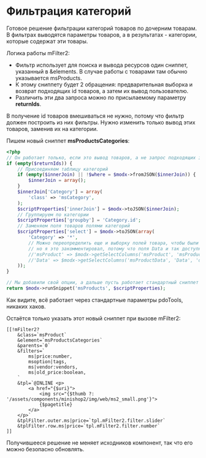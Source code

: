 # Фильтрация категорий

Готовое решение фильтрации категорий товаров по дочерним товарам. В фильтрах выводятся параметры товаров, а в результатах - категории, которые содержат эти товары.

Логика работы mFilter2:

* Фильтр использует для поиска и вывода ресурсов один сниппет, указанный в &elements. В случае работы с товарами там обычно указывается msProducts.
* К этому сниппету будет 2 обращения: предварительная выборка и возврат подходящих id товаров, а затем их вывод пользователю.
* Различить эти два запроса можно по присылаемому параметру **returnIds**.

В получение id товаров  вмешиваться не нужно, потому что фильтр должен построить из них фильтры. Нужно изменить только вывод этих товаров, заменив их на категории.

Пишем новый сниппет **msProductsCategories**:

```php
<?php
// Он работает только, если это вывод товаров, а не запрос подходящих id
if (empty($returnIds)) {
    // Присоединяем таблицу категорий
    if (empty($innerJoin) || !$where = $modx->fromJSON($innerJoin)) {
        $innerJoin = array();
    }
    $innerJoin['Category'] = array(
        'class' => 'msCategory',
    );
    $scriptProperties['innerJoin'] = $modx->toJSON($innerJoin);
    // Группируем по категории
    $scriptProperties['groupby'] = 'Category.id';
    // Заменяем поля товаров полями категорий
    $scriptProperties['select'] = $modx->toJSON(array(
        'Category' => '*',
        // Можно переопределить еще и выборку полей товара, чтобы были с префиксом,
        // но я это закомментировал, потому что поля Data и так доступны, а товары не нужны
        //'msProduct' => $modx->getSelectColumns('msProduct', 'msProduct', 'product.'),
        //'Data' => $modx->getSelectColumns('msProductData', 'Data', 'data.'),
    ));
}

// Мы добавили свой опции, а дальше пусть работает стандартный сниппет
return $modx->runSnippet('msProducts', $scriptProperties);
```

Как видите, всё работает через стандартные параметры pdoTools, никаких хаков.

Остаётся только указать этот новый сниппет при вызове mFilter2:

```modx
[[!mFilter2?
    &class=`msProduct`
    &element=`msProductsCategories`
    &parents=`0`
    &filters=`
        ms|price:number,
        msoption|tags,
        ms|vendor:vendors,
        ms|old_price:boolean,
    `
    &tpl=`@INLINE <p>
        <a href="{$uri}">
            <img src="{$thumb ?: '/assets/components/minishop2/img/web/ms2_small.png'}">
            {$pagetitle}
        </a>
    </p>`
    &tplFilter.outer.ms|price=`tpl.mFilter2.filter.slider`
    &tplFilter.row.ms|price=`tpl.mFilter2.filter.number`
]]
```

Получившееся решение не меняет исходников компонент, так что его можно безопасно обновлять.
